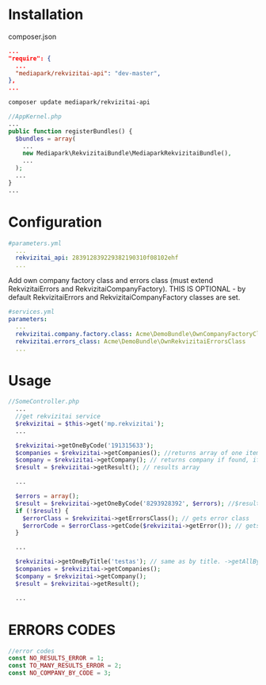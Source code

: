 # Installation

composer.json
```json
...
"require": {
  ...
  "mediapark/rekvizitai-api": "dev-master",
},
...
```

```sh
composer update mediapark/rekvizitai-api
```

```php
//AppKernel.php
...
public function registerBundles() {
  $bundles = array(
    ...
    new Mediapark\RekvizitaiBundle\MediaparkRekvizitaiBundle(),
    ...
  );
  ...
}
...
```

# Configuration

```yaml
#parameters.yml
  ...
  rekvizitai_api: 283912839229382190310f08102ehf
  ...
```

Add own company factory class and errors class (must extend RekvizitaiErrors and RekvizitaiCompanyFactory). 
THIS IS OPTIONAL - by default RekvizitaiErrors and RekvizitaiCompanyFactory classes are set.
```yaml
#services.yml
parameters:
  ...
  rekvizitai.company.factory.class: Acme\DemoBundle\OwnCompanyFactoryClass
  rekvizitai.errors_class: Acme\DemoBundle\OwnRekvizitaiErrorsClass
  ...
```

# Usage

```php
//SomeController.php
  ...
  //get rekvizitai service
  $rekvizitai = $this->get('mp.rekvizitai');
  ...

  $rekvizitai->getOneByCode('191315633'); 
  $companies = $rekvizitai->getCompanies(); //returns array of one item
  $company = $rekvizitai->getCompany(); // returns company if found, if not - false
  $result = $rekvizitai->getResult(); // results array

  ...

  $errors = array();
  $result = $rekvizitai->getOneByCode('8293928392', $errors); //$result = company if found, if not - false
  if (!$result) {
    $errorClass = $rekvizitai->getErrorsClass(); // gets error class 
    $errorCode = $errorClass->getCode($rekvizitai->getError()); // gets error code
  }

  ...

  $rekvizitai->getOneByTitle('testas'); // same as by title. ->getAllByTitle also available
  $companies = $rekvizitai->getCompanies();
  $company = $rekvizitai->getCompany();
  $result = $rekvizitai->getResult();

  ...

```

# ERRORS CODES

```php
//error codes
const NO_RESULTS_ERROR = 1;
const TO_MANY_RESULTS_ERROR = 2;
const NO_COMPANY_BY_CODE = 3;
```


